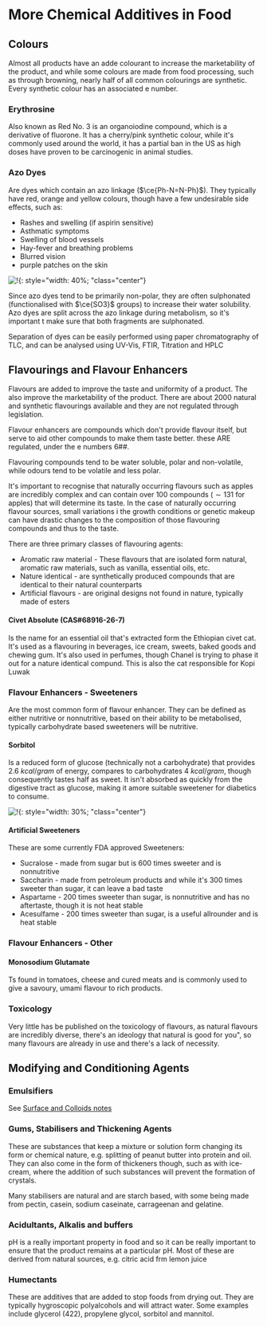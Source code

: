 # More Chemical Additives in Food 

## Colours

Almost all products have an adde colourant to increase the marketability of the product, and while some colours are made from food processing, such as through browning, nearly half of all common colourings are synthetic. Every synthetic colour has an associated e number.

### Erythrosine

Also known as Red No. 3 is an organoiodine compound, which is a derivative of fluorone. It has a cherry/pink synthetic colour, while it's commonly used around the world, it has a partial ban in the US as high doses have proven to be carcinogenic in animal studies.

### Azo Dyes

Are dyes which contain an azo linkage ($\ce{Ph-N=N-Ph}$). They typically have red, orange and yellow colours, though have a few undesirable side effects, such as:

* Rashes and swelling (if aspirin sensitive)
* Asthmatic symptoms
* Swelling of blood vessels
* Hay-fever and breathing problems
* Blurred vision
* purple patches on the skin

![!](https://upload.wikimedia.org/wikipedia/commons/thumb/2/28/Typical_azo_compound.svg/2880px-Typical_azo_compound.svg.png){: style="width: 40%; "class="center"}

Since azo dyes tend to be primarily non-polar, they are often sulphonated  (functionalised with $\ce{SO3}$ groups) to increase their water solubility. Azo dyes are split across the azo linkage during metabolism, so it's important t make sure that both fragments are sulphonated.

Separation of dyes can be easily performed using paper chromatography of TLC, and can be analysed using UV-Vis, FTIR, Titration and HPLC

## Flavourings and Flavour Enhancers

Flavours are added to improve the taste and uniformity of a product. The also improve the marketability of the product. There are about 2000 natural and synthetic flavourings available and they are not regulated through legislation. 

Flavour enhancers are compounds which don't provide flavour itself, but serve to aid other compounds to make them taste better. these ARE regulated, under the e numbers 6##.

Flavouring compounds tend to be water soluble, polar and non-volatile, while odours tend to be volatile and less polar.

It's important to recognise that naturally occurring flavours such as apples are incredibly complex and can contain over 100 compounds ($\sim131$ for apples) that will determine its taste. In the case of naturally occurring flavour sources, small variations i the growth conditions or genetic makeup can have drastic changes to the composition of those flavouring compounds and thus to the taste.

There are three primary classes of flavouring agents:

* Aromatic raw material - These flavours that are isolated form natural, aromatic raw materials, such as vanilla, essential oils, etc.
* Nature identical - are synthetically produced compounds that are identical to their natural counterparts
* Artificial flavours -  are original designs not found in nature, typically made of esters

#### Civet Absolute (CAS#68916-26-7)

Is the name for an essential oil that's extracted form the Ethiopian civet cat. It's used as a flavouring in beverages, ice cream, sweets, baked goods and chewing gum. It's also used in perfumes, though Chanel is trying to phase it out for a nature identical compund. This is also the cat responsible for Kopi Luwak

### Flavour Enhancers - Sweeteners

Are the most common form of flavour enhancer. They can be defined as either nutritive or nonnutritive, based on their ability to be metabolised, typically carbohydrate based sweeteners will be nutritive.

#### Sorbitol

Is a reduced form of glucose (technically not a carbohydrate) that provides $2.6\:kcal/gram$ of energy, compares to carbohydrates $4\:kcal/gram$, though consequently tastes half as sweet. It isn't absorbed as quickly from the digestive tract as glucose, making it  amore suitable sweetener for diabetics to consume.

![!](http://www.nutrientsreview.com/wp-content/uploads/2014/09/Sorbitol.jpg){: style="width: 30%; "class="center"}

#### Artificial Sweeteners

These are some currently FDA approved Sweeteners:

* Sucralose - made from sugar but is 600 times sweeter and is nonnutritive 
* Saccharin - made from petroleum products and while it's 300 times sweeter than sugar, it can leave a bad taste
* Aspartame - 200 times sweeter than sugar, is nonnutritive and has no aftertaste, though it is not heat stable
* Acesulfame - 200 times sweeter than sugar, is a useful allrounder and is heat stable

### Flavour Enhancers - Other

#### Monosodium Glutamate

Ts found in tomatoes, cheese and cured meats and is commonly used to give a savoury, umami flavour to rich products.

### Toxicology

Very little has be published on the toxicology of flavours, as natural flavours are incredibly diverse, there's an ideology that natural is good for you", so many flavours are already in use and there's a lack of necessity.

## Modifying and Conditioning Agents

### Emulsifiers

See [Surface and Colloids notes](../../Sem%206.%20Surface%20and%20Colloids/Emulsions/08a/)

### Gums, Stabilisers and Thickening Agents

These are substances that keep a mixture or solution form changing its form or chemical nature, e.g. splitting of peanut butter into protein and oil. They can also come in the form of thickeners though, such as with ice-cream, where the addition of such substances will prevent the formation of crystals. 

Many stabilisers are natural and are starch based, with some being made from pectin, casein, sodium caseinate, carrageenan and gelatine.

### Acidultants, Alkalis and buffers

pH is a really important property in food  and so it can be really important to ensure that the product remains at a particular pH. Most of these are derived from natural sources, e.g. citric acid frm lemon juice

### Humectants

These are additives that are added to stop foods from drying out. They are typically hygroscopic polyalcohols and will attract water. Some examples include glycerol (422), propylene glycol, sorbitol and mannitol.